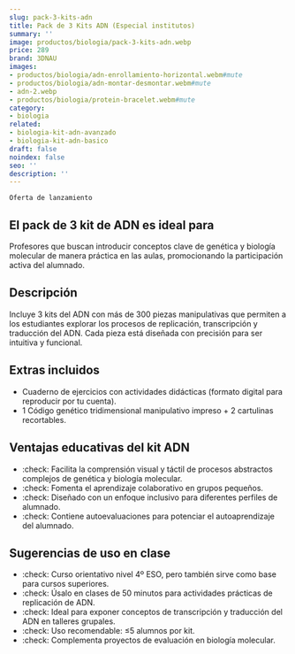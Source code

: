 ```yaml
---
slug: pack-3-kits-adn
title: Pack de 3 Kits ADN (Especial institutos)
summary: ''
image: productos/biologia/pack-3-kits-adn.webp
price: 289
brand: 3DNAU
images:
- productos/biologia/adn-enrollamiento-horizontal.webm#mute
- productos/biologia/adn-montar-desmontar.webm#mute
- adn-2.webp
- productos/biologia/protein-bracelet.webm#mute
category:
- biologia
related:
- biologia-kit-adn-avanzado
- biologia-kit-adn-basico
draft: false
noindex: false
seo: ''
description: ''
---
```

`Oferta de lanzamiento`

## El pack de 3 kit de ADN es ideal para

Profesores que buscan introducir conceptos clave de genética y biología molecular de manera práctica en las aulas, promocionando la participación activa del alumnado.

## Descripción

Incluye 3 kits del ADN con más de 300 piezas manipulativas que permiten a los estudiantes explorar los procesos de replicación, transcripción y traducción del ADN. Cada pieza está diseñada con precisión para ser intuitiva y funcional.

## Extras incluidos

- Cuaderno de ejercicios con actividades didácticas (formato digital para reproducir por tu cuenta).
- 1 Código genético tridimensional manipulativo impreso + 2 cartulinas recortables.

## Ventajas educativas del kit ADN

- :check: Facilita la comprensión visual y táctil de procesos abstractos complejos de genética y biología molecular.   
- :check: Fomenta el aprendizaje colaborativo en grupos pequeños.
- :check: Diseñado con un enfoque inclusivo para diferentes perfiles de alumnado.
- :check: Contiene autoevaluaciones para potenciar el autoaprendizaje del alumnado.

## Sugerencias de uso en clase

- :check: Curso orientativo nivel 4º ESO, pero también sirve como base para cursos superiores.
- :check: Úsalo en clases de 50 minutos para actividades prácticas de replicación de ADN.
- :check: Ideal para exponer conceptos de transcripción y traducción del ADN en talleres grupales.
- :check: Uso recomendable: ≤5 alumnos por kit.
- :check: Complementa proyectos de evaluación en biología molecular.




